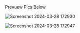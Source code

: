 Prevuew Pics Below

![Screenshot 2024-03-28 172930](https://github.com/CORHYN/Flappy-Bird-Clone-SFML/assets/101929444/19a9c104-e3ae-4072-9744-d2b14cde0c84)

![Screenshot 2024-03-28 172947](https://github.com/CORHYN/Flappy-Bird-Clone-SFML/assets/101929444/9cdd1a51-52c5-4dd0-ba02-7505ba20e303)
